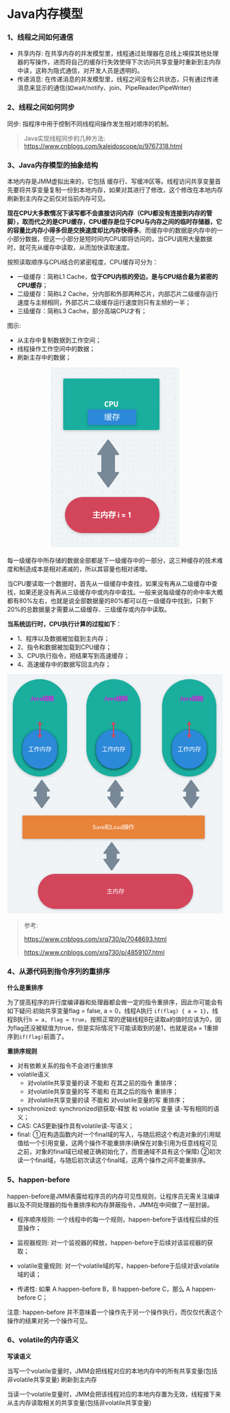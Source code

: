 # Java内存模型

### 1、线程之间如何通信

* 共享内存: 在共享内存的并发模型里，线程通过处理器在总线上嗅探其他处理器的写操作，进而将自己的缓存行失效使得下次访问共享变量时重新到主内存中读，这称为隐式通信，对开发人员是透明的。
* 传递消息: 在传递消息的并发模型里，线程之间没有公共状态，只有通过传递消息来显示的通信(如wait/notify、join、PipeReader/PipeWriter)

### 2、线程之间如何同步

同步: 指程序中用于控制不同线程间操作发生相对顺序的机制。

> Java实现线程同步的几种方法: https://www.cnblogs.com/kaleidoscope/p/9767318.html

### 3、Java内存模型的抽象结构

本地内存是JMM虚拟出来的，它包括 缓存行、写缓冲区等。线程访问共享变量首先要将共享变量复制一份到本地内存，如果对其进行了修改，这个修改在本地内存刷新到主内存之前仅对当前内存可见。



**现在CPU大多数情况下读写都不会直接访问内存（CPU都没有连接到内存的管脚），取而代之的是CPU缓存，CPU缓存是位于CPU与内存之间的临时存储器，它的容量比内存小得多但是交换速度却比内存快得多**。而缓存中的数据是内存中的一小部分数据，但这一小部分是短时间内CPU即将访问的，当CPU调用大量数据时，就可先从缓存中读取，从而加快读取速度。

按照读取顺序与CPU结合的紧密程度，CPU缓存可分为：

- 一级缓存：简称L1 Cache，**位于CPU内核的旁边，是与CPU结合最为紧密的CPU缓存**；
- 二级缓存：简称L2 Cache，分内部和外部两种芯片，内部芯片二级缓存运行速度与主频相同，外部芯片二级缓存运行速度则只有主频的一半；
- 三级缓存：简称L3 Cache，部分高端CPU才有；

图示:

* 从主存中复制数据到工作空间；
* 线程操作工作空间中的数据；
* 刷新主存中的数据；

<div align="center"><img src="assets/1556204273015.png"></div><br>
每一级缓存中所存储的数据全部都是下一级缓存中的一部分，这三种缓存的技术难度和制造成本是相对递减的，所以其容量也相对递增。

当CPU要读取一个数据时，首先从一级缓存中查找，如果没有再从二级缓存中查找，如果还是没有再从三级缓存中或内存中查找。一般来说每级缓存的命中率大概都有80%左右，也就是说全部数据量的80%都可以在一级缓存中找到，只剩下20%的总数据量才需要从二级缓存、三级缓存或内存中读取。

**当系统运行时，CPU执行计算的过程如下**：

* 1、程序以及数据被加载到主内存；
* 2、指令和数据被加载到CPU缓存；
* 3、CPU执行指令，把结果写到高速缓存；
* 4、高速缓存中的数据写回主内存；

![1556199201759](assets/1556199201759.png)

> 参考:  
>
> <https://www.cnblogs.com/xrq730/p/7048693.html>
>
> <https://www.cnblogs.com/xrq730/p/4859107.html>

### 4、从源代码到指令序列的重排序

**什么是重排序**

为了提高程序的并行度编译器和处理器都会做一定的指令重排序，因此你可能会有如下疑问:初始共享变量flag = false, a = 0，线程A执行 `if(flag) { a = 1}`，线程B执行`b = a, flag = true`，按照正常的逻辑线程B在读取a的值时应该为0，因为flag还没被赋值为true，但是实际情况下可能读取到的是1，也就是说a = 1重排序到`if(flag)`前面了。

**重排序规则**

* 对有依赖关系的指令不会进行重排序
* volatile语义
  * 对volatile共享变量的读  不能和  在其之前的指令  重排序；
  * 对volatile共享变量的写  不能和  在其之后的指令  重排序；
  * 对volatile共享变量的读  不能和   对volatile变量的写  重排序；
* synchronized:  synchronized锁获取-释放 和 volatile 变量 读-写有相同的语义；
* CAS: CAS更新操作具有volatile读-写语义；
* final: ①在构造函数内对一个final域的写入，与随后把这个构造对象的引用赋值给一个引用变量，这两个操作不能重排序(确保在对象引用为任意线程可见之前，对象的final域已经被正确初始化了，而普通域不具有这个保障) ②初次读一个final域，与随后初次读这个final域，这两个操作之间不能重排序。

### 5、happen-before

happen-before是JMM表露给程序员的内存可见性规则，让程序员无需关注编译器以及不同处理器的指令重排序和内存屏蔽指令，JMM在中间做了一层封装。

* 程序顺序规则: 一个线程中的每一个规则，happen-before于该线程后续的任意操作；
* 监视器规则: 对一个监视器的释放，happen-before于后续对该监视器的获取；
* volatile变量规则: 对一个volatile域的写，happen-before于后续对该volatile域的读；

* 传递性: 如果 A  happen-before  B，B happen-before C，那么 A happen-before C；

注意: happen-before 并不意味着一个操作先于另一个操作执行，而仅仅代表这个操作的结果对另一个操作可见。

### 6、volatile的内存语义

**写读语义**

当写一个volatile变量时，JMM会把线程对应的本地内存中的所有共享变量(包括非volatile共享变量) 刷新到主内存

当读一个volatile变量时，JMM会把该线程对应的本地内存置为无效，线程接下来从主内存读取相关的共享变量(包括非volatile共享变量)